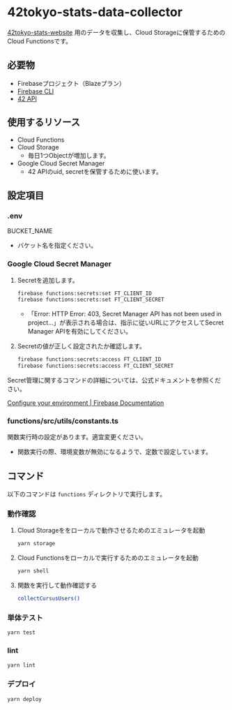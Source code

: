 # 42tokyo-stats-data-collector

[42tokyo-stats-website](https://github.com/nafuka11/42tokyo-stats-website) 用のデータを収集し、Cloud Storageに保管するためのCloud Functionsです。

## 必要物

- Firebaseプロジェクト（Blazeプラン）
- [Firebase CLI](https://github.com/firebase/firebase-tools)
- [42 API](https://api.intra.42.fr/apidoc)

## 使用するリソース

- Cloud Functions
- Cloud Storage
  - 毎日1つObjectが増加します。
- Google Cloud Secret Manager
  - 42 APIのuid, secretを保管するために使います。

## 設定項目

### .env

BUCKET_NAME

- バケット名を指定ください。

### Google Cloud Secret Manager

1. Secretを追加します。

   ```bash
   firebase functions:secrets:set FT_CLIENT_ID
   firebase functions:secrets:set FT_CLIENT_SECRET
   ```

   - 「Error: HTTP Error: 403, Secret Manager API has not been used in project...」が表示される場合は、指示に従いURLにアクセスしてSecret Manager APIを有効にしてください。

1. Secretの値が正しく設定されたか確認します。

   ```bash
   firebase functions:secrets:access FT_CLIENT_ID
   firebase functions:secrets:access FT_CLIENT_SECRET
   ```

Secret管理に関するコマンドの詳細については、公式ドキュメントを参照ください。

[Configure your environment  \|  Firebase Documentation](https://firebase.google.com/docs/functions/config-env#secret-manager)

### functions/src/utils/constants.ts

関数実行時の設定があります。適宜変更ください。

- 関数実行の際、環境変数が無効になるようで、定数で設定しています。

## コマンド

以下のコマンドは `functions` ディレクトリで実行します。

### 動作確認

1. Cloud Storageををローカルで動作させるためのエミュレータを起動

   ```bash
   yarn storage
   ```

1. Cloud Functionsをローカルで実行するためのエミュレータを起動

   ```bash
   yarn shell
   ```

1. 関数を実行して動作確認する

   ```bash
   collectCursusUsers()
   ```

### 単体テスト

```bash
yarn test
```

### lint

```bash
yarn lint
```

### デプロイ

```bash
yarn deploy
```
